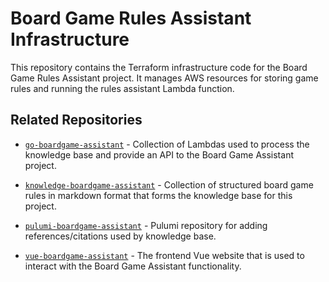 # Board Game Rules Assistant Infrastructure

This repository contains the Terraform infrastructure code for the Board Game Rules Assistant project. It manages AWS resources for storing game rules and running the rules assistant Lambda function.

## Related Repositories

- [`go-boardgame-assistant`](https://github.com/PhilNel/go-boardgame-assistant) - Collection of Lambdas used to process the knowledge base and provide an API to the Board Game Assistant project.

- [`knowledge-boardgame-assistant`](https://github.com/PhilNel/knowledge-boardgame-assistant) - Collection of structured board game rules in markdown format that forms the knowledge base for this project.

- [`pulumi-boardgame-assistant`](https://github.com/PhilNel/pulumi-boardgame-assistant) - Pulumi repository for adding references/citations used by knowledge base.

- [`vue-boardgame-assistant`](https://github.com/PhilNel/vue-boardgame-assistant) - The frontend Vue website that is used to interact with the Board Game Assistant functionality.